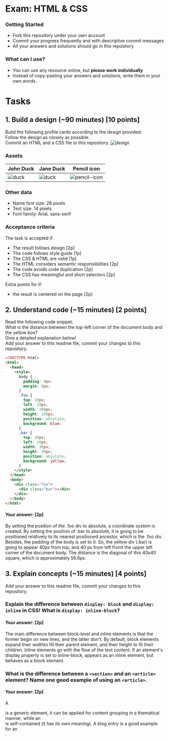 # Exam: HTML & CSS

### Getting Started
 - Fork this repository under your own account
 - Commit your progress frequently and with descriptive commit messages
 - All your answers and solutions should go in this repository

### What can I use?
 - You can use any resource online, but **please work individually**
 - Instead of copy-pasting your answers and solutions, write them in your own words.


# Tasks

## 1. Build a design (~90 minutes) [10 points]
Build the following profile cards according to the design provided.   
Follow the design as closely as possible.   
Commit an HTML and a CSS file to this repository.
![design](exercise-1.png)

### Assets
John Duck | Jane Duck | Pencil icon
--------- | --------- | -----------
![duck](duck.jpg) | ![duck](duck2.jpg) | ![pencil-icon](edit-icon.png)   

### Other data
  - Name font size: 28 pixels
  - Text size: 14 pixels
  - Font family: Arial, sans-serif

### Acceptance criteria
The task is accepted if:
  - The result follows design [2p]
  - The code follows style guide [1p]
  - The CSS & HTML are valid [1p]
  - The HTML considers semantic responsibilities [2p]
  - The code avoids code duplication [2p]
  - The CSS has meaningful and short selectors [2p]

Extra points for if:
  - the result is centered on the page [2p]


## 2. Understand code (~15 minutes) [2 points]
Read the following code snippet:   
What is the distance between the top-left corner of the document body and the yellow box?   
Give a detailed explanation below!   
Add your answer to this readme file, commit your changes to this repository.
```HTML
<!DOCTYPE html>
<html>
  <head>
    <style>
      body {
        padding: 0px;
        margin: 0px;
      }
      .foo {
        top: 20px;
        left: 20px;
        width: 100px;
        height: 100px;
        position: absolute;
        background: blue;
      }
      .bar {
        top: 20px;
        left: 20px;
        width: 30px;
        height: 30px;
        position: absolute;
        background: yellow;
      }
    </style>
  </head>
  <body>
    <div class="foo">
      <div class="bar"></div>
    </div>
  </body>
</html>
```
#### Your answer: [2p]
By setting the position of the .foo div to absolute, a coordinate system is created. By setting the position of .bar to absolute, it is going to be positioned relatively to its nearest positioned ancestor, which is the .foo div. Besides, the padding of the body is set to 0. So, the yellow div (.bar) is going to appear 40px from top, and 40 px from left fromt the upper left corner of the document body. The distance is the diagonal of this 40x40 square, which is approximately 56.6px.

## 3. Explain concepts (~15 minutes) [4 points]
Add your answer to this readme file, commit your changes to this repository.


### Explain the difference between `display: block` and `display: inline` in CSS! What is `display: inline-block`?
#### Your answer: [2p]
The main difference between block-level and inline elements is that the former begin on new lines, and the latter don't.
By default, block elements expand their widthto fill their parent element, and their height to fit their children. Inline elements go with the flow of the text content.
If an element's display property is set to inline-block, appears as an inline element, but behaves as a block element.


### What is the difference between a `<section>` and an `<article>` element? Name one good example of using an `<article>`.
#### Your answer: [2p]
A <section> is a generic element, it can be applied for content grouping in a thematical manner, while an <article> is self-contained (it has its own meaning).
A blog entry is a good example for an <article>.
